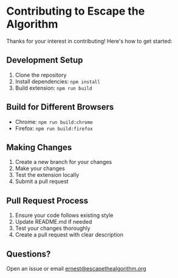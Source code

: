 # Contributing to Escape the Algorithm

Thanks for your interest in contributing! Here's how to get started:

## Development Setup

1. Clone the repository
2. Install dependencies: `npm install`
3. Build extension: `npm run build`

## Build for Different Browsers

- Chrome: `npm run build:chrome`
- Firefox: `npm run build:firefox`

## Making Changes

1. Create a new branch for your changes
2. Make your changes
3. Test the extension locally
4. Submit a pull request

## Pull Request Process

1. Ensure your code follows existing style
2. Update README.md if needed
3. Test your changes thoroughly
4. Create a pull request with clear description

## Questions?

Open an issue or email ernest@escapethealgorithm.org
